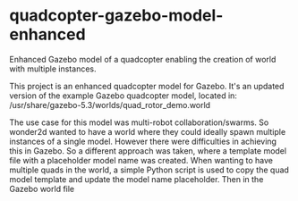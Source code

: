 # quadcopter-gazebo-model-enhanced
Enhanced Gazebo model of a quadcopter enabling the creation of world with multiple instances.

This project is an enhanced quadcopter model for Gazebo.
It's an updated version of the example Gazebo quadcopter model, located in: 
/usr/share/gazebo-5.3/worlds/quad_rotor_demo.world

The use case for this model was multi-robot collaboration/swarms.
So wonder2d wanted to have a world where they could ideally spawn multiple instances of a single model.
However there were difficulties in achieving this in Gazebo.
So a different approach was taken, where a template model file with a placeholder model name was created.
When wanting to have multiple quads in the world, a simple Python script is used to copy the quad model template and update the model name placeholder.
Then in the Gazebo world file